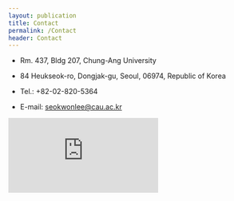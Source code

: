 ```yaml
---
layout: publication
title: Contact
permalink: /Contact
header: Contact
---
```


* Rm. 437, Bldg 207, Chung-Ang University

* 84 Heukseok-ro, Dongjak-gu, Seoul,  06974, Republic of Korea

* Tel.: +82-02-820-5364

* E-mail: seokwonlee@cau.ac.kr

<div class="iframe-container iframe-container1_1" style="width: 30%;">
<iframe sandbox="allow-scripts allow-popups allow-forms allow-same-origin allow-popups-to-escape-sandbox allow-downloads allow-modals allow-storage-access-by-user-activation" frameborder="0" aria-label="Map, 봅스트홀" src="https://maps-api-ssl.google.com/maps?hl=ko&amp;ll=37.503801,126.957688&amp;output=embed&amp;q=%EB%8C%80%ED%95%9C%EB%AF%BC%EA%B5%AD+%EC%84%9C%EC%9A%B8%ED%8A%B9%EB%B3%84%EC%8B%9C+%EB%8F%99%EC%9E%91%EA%B5%AC+%ED%9D%91%EC%84%9D%EB%8F%99+236-26+(%EB%B4%85%EC%8A%A4%ED%8A%B8%ED%99%80)&amp;z=17" ></iframe></div>